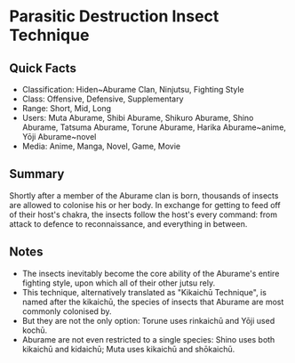 # Parasitic Destruction Insect Technique

## Quick Facts
- Classification: Hiden~Aburame Clan, Ninjutsu, Fighting Style
- Class: Offensive, Defensive, Supplementary
- Range: Short, Mid, Long
- Users: Muta Aburame, Shibi Aburame, Shikuro Aburame, Shino Aburame, Tatsuma Aburame, Torune Aburame, Harika Aburame~anime, Yōji Aburame~novel
- Media: Anime, Manga, Novel, Game, Movie

## Summary
Shortly after a member of the Aburame clan is born, thousands of insects are allowed to colonise his or her body. In exchange for getting to feed off of their host's chakra, the insects follow the host's every command: from attack to defence to reconnaissance, and everything in between.

## Notes
- The insects inevitably become the core ability of the Aburame's entire fighting style, upon which all of their other jutsu rely.
- This technique, alternatively translated as "Kikaichū Technique", is named after the kikaichū, the species of insects that Aburame are most commonly colonised by.
- But they are not the only option: Torune uses rinkaichū and Yōji used kochū.
- Aburame are not even restricted to a single species: Shino uses both kikaichū and kidaichū; Muta uses kikaichū and shōkaichū.
